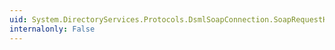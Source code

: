 ```yaml
---
uid: System.DirectoryServices.Protocols.DsmlSoapConnection.SoapRequestHeader
internalonly: False
---
```

